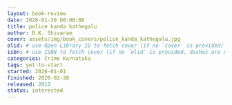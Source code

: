 ```yaml
---
layout: book-review
date: 2026-01-30 00:00:00
title: police kanda kathegalu
author: B.K. Shivaram
cover: assets/img/book_covers/police_kanda_kathegalu.jpg
olid: # use Open Library ID to fetch cover (if no `cover` is provided)
isbn: # use ISBN to fetch cover (if no `olid` is provided, dashes are optional)
categories: Crime Karnataka
tags: yet-to-start
started: 2026-01-01
finished: 2026-02-28
released: 2012
status: interested
---
```

